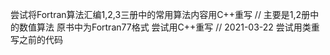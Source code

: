 尝试将Fortran算法汇编1,2,3三册中的常用算法内容用C++重写 // 
主要是1,2册中的数值算法 原书中为Fortran77格式 尝试用C++重写 //
2021-03-22 尝试用类重写之前的代码
